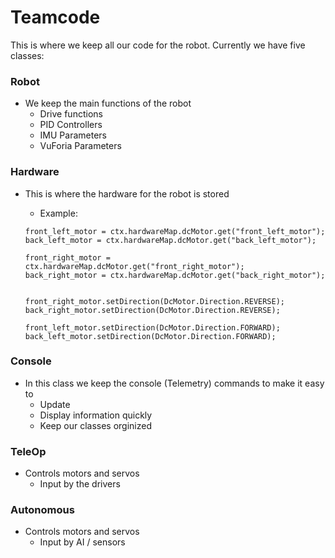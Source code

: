 # Teamcode

This is where we keep all our code for the robot. Currently we have five classes:

### Robot
* We keep the main functions of the robot
	* Drive functions
	* PID Controllers
	* IMU Parameters
	* VuForia Parameters
### Hardware
* This is where the hardware for the robot is stored
	* Example: 
	
	```	
	front_left_motor = ctx.hardwareMap.dcMotor.get("front_left_motor");
	back_left_motor = ctx.hardwareMap.dcMotor.get("back_left_motor");

	front_right_motor = ctx.hardwareMap.dcMotor.get("front_right_motor");
	back_right_motor = ctx.hardwareMap.dcMotor.get("back_right_motor");


	front_right_motor.setDirection(DcMotor.Direction.REVERSE);
	back_right_motor.setDirection(DcMotor.Direction.REVERSE);

	front_left_motor.setDirection(DcMotor.Direction.FORWARD);
	back_left_motor.setDirection(DcMotor.Direction.FORWARD);
	```

### Console
* In this class we keep the console (Telemetry) commands to make it easy to
	* Update
	* Display information quickly
	* Keep our classes orginized

### TeleOp
* Controls motors and servos
	* Input by the drivers

### Autonomous
* Controls motors and servos
	* Input by AI / sensors
